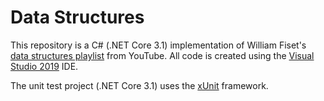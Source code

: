 # Data Structures
This repository is a C# (.NET Core 3.1) implementation of William Fiset's [data structures playlist](https://www.youtube.com/playlist?list=PLDV1Zeh2NRsB6SWUrDFW2RmDotAfPbeHu) from YouTube. All code is created using the [Visual Studio 2019](https://visualstudio.microsoft.com/downloads/) IDE.

The unit test project (.NET Core 3.1) uses the [xUnit](https://xunit.net/) framework.
